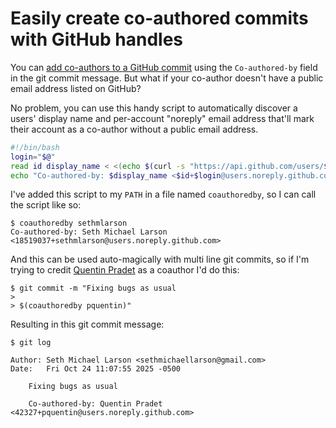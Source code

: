 # Easily create co-authored commits with GitHub handles

You can [add co-authors to a GitHub commit](https://docs.github.com/en/pull-requests/committing-changes-to-your-project/creating-and-editing-commits/creating-a-commit-with-multiple-authors) using the `Co-authored-by`
field in the git commit message. But what if your co-author doesn't have a
public email address listed on GitHub?

No problem, you can use this handy
script to automatically discover a users' display name and per-account
"noreply" email address that'll mark their account as a co-author
without a public email address.

<!-- more -->

```bash
#!/bin/bash
login="$@"
read id display_name < <(echo $(curl -s "https://api.github.com/users/$login" | jq -r '.id, .name'))
echo "Co-authored-by: $display_name <$id+$login@users.noreply.github.com>"
```

I've added this script to my `PATH` in a file named `coauthoredby`, so I can call the script like so:

```terminaloutput
$ coauthoredby sethmlarson
Co-authored-by: Seth Michael Larson <18519037+sethmlarson@users.noreply.github.com>
```

And this can be used auto-magically with multi line git commits,
so if I'm trying to credit [Quentin Pradet](https://github.com/pquentin) as a coauthor I'd do this:

```terminaloutput
$ git commit -m "Fixing bugs as usual
>
> $(coauthoredby pquentin)"
```

Resulting in this git commit message:

```terminaloutput
$ git log

Author: Seth Michael Larson <sethmichaellarson@gmail.com>
Date:   Fri Oct 24 11:07:55 2025 -0500

    Fixing bugs as usual
    
    Co-authored-by: Quentin Pradet <42327+pquentin@users.noreply.github.com>
```